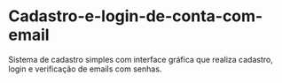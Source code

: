 # Cadastro-e-login-de-conta-com-email
Sistema de cadastro simples com interface gráfica que realiza cadastro, login e verificação de emails com senhas.
